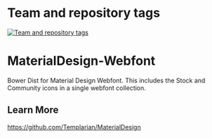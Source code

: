 Team and repository tags
========================

[![Team and repository tags](http://governance.openstack.org/badges/deb-fonts-materialdesignicons-webfont.svg)](http://governance.openstack.org/reference/tags/index.html)

<!-- Change things from this point on -->

# MaterialDesign-Webfont
Bower Dist for Material Design Webfont. This includes the Stock and Community icons in a single webfont collection.

## Learn More

https://github.com/Templarian/MaterialDesign
